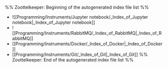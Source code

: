 %% Zoottelkeeper: Beginning of the autogenerated index file list  %%
-  ![[Programming/Instruments/Jupyter notebook/_Index_of_Jupyter notebook|_Index_of_Jupyter notebook]]
-  ![[Programming/Instruments/RabbitMQ/_Index_of_RabbitMQ|_Index_of_RabbitMQ]]
-  [[Programming/Instruments/Docker/_Index_of_Docker|_Index_of_Docker]]
-  [[Programming/Instruments/Git/_Index_of_Git|_Index_of_Git]]
%% Zoottelkeeper: End of the autogenerated index file list  %%
